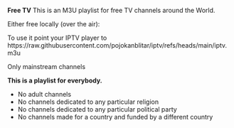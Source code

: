 <b>Free TV</b> This is an M3U playlist for free TV channels around the World.

Either free locally (over the air):
<p>To use it point your IPTV player to https://raw.githubusercontent.com/pojokanblitar/iptv/refs/heads/main/iptv.m3u</p>
<p>Only mainstream channels

<b>This is a playlist for everybody.</b>
- No adult channels
- No channels dedicated to any particular religion
- No channels dedicated to any particular political party
- No channels made for a country and funded by a different country</p>
